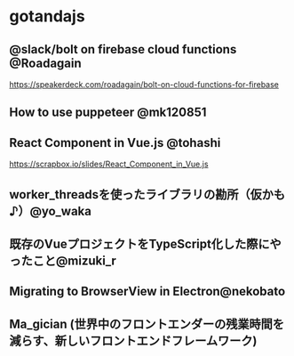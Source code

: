 # gotandajs

## @slack/bolt on firebase cloud functions @Roadagain

https://speakerdeck.com/roadagain/bolt-on-cloud-functions-for-firebase

## How to use puppeteer @mk120851

## React Component in Vue.js @tohashi

https://scrapbox.io/slides/React_Component_in_Vue.js

## worker_threadsを使ったライブラリの勘所（仮かも♪）@yo_waka

## 既存のVueプロジェクトをTypeScript化した際にやったこと@mizuki_r

## Migrating to BrowserView in Electron@nekobato

## Ma_gician (世界中のフロントエンダーの残業時間を減らす、新しいフロントエンドフレームワーク)
